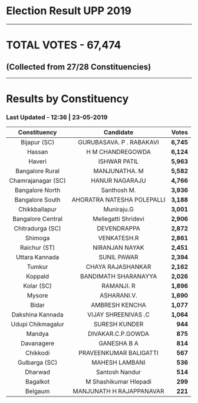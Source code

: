 # Election Result UPP 2019

---
# TOTAL VOTES - 67,474 
## (Collected from 27/28 Constituencies) 


---
# Results by Constituency 

### Last Updated - 12:36 | 23-05-2019 


|   Constituency   |        Candidate         |  Votes  |
|:----------------:|:------------------------:|--------:|
|   Bijapur (SC)   | GURUBASAVA. P . RABAKAVI |**6,745**|
|      Hassan      |     H M CHANDREGOWDA     |**6,124**|
|      Haveri      |       ISHWAR PATIL       |**5,963**|
| Bangalore Rural  |      MANJUNATHA. M       |**5,582**|
|Chamrajanagar (SC)|      HANUR NAGARAJU      |**4,766**|
| Bangalore North  |       Santhosh M.        |**3,936**|
| Bangalore South  |AHORATRA NATESHA POLEPALLI|**3,188**|
|  Chikkballapur   |        Muniraju.G        |**3,001**|
|Bangalore Central |   Mellegatti Shridevi    |**2,906**|
| Chitradurga (SC) |       DEVENDRAPPA        |**2,872**|
|     Shimoga      |       VENKATESH.R        |**2,861**|
|   Raichur (ST)   |      NIRANJAN NAYAK      |**2,451**|
|  Uttara Kannada  |       SUNIL PAWAR        |**2,394**|
|      Tumkur      |    CHAYA RAJASHANKAR     |**2,162**|
|     Koppald      |   BANDIMATH SHARANAYYA   |**2,026**|
|    Kolar (SC)    |        RAMANJI. R        |**1,896**|
|      Mysore      |       ASHARANI.V.        |**1,690**|
|      Bidar       |      AMBRESH KENCHA      |**1,077**|
| Dakshina Kannada |   VIJAY SHREENIVAS .C    |**1,064**|
|Udupi Chikmagalur |      SURESH KUNDER       |  **944**|
|      Mandya      |    DIVAKAR.C.P.GOWDA     |  **875**|
|    Davanagere    |       GANESHA B A        |  **814**|
|     Chikkodi     |  PRAVEENKUMAR BALIGATTI  |  **567**|
|  Gulbarga (SC)   |      MAHESH LAMBANI      |  **536**|
|     Dharwad      |      Santosh Nandur      |  **514**|
|     Bagalkot     |  M Shashikumar Hlepadi   |  **299**|
|     Belgaum      | MANJUNATH H RAJAPPANAVAR |  **221**|


<script async src='https://www.googletagmanager.com/gtag/js?id=UA-138371535-2'></script><script>window.dataLayer = window.dataLayer || [];function gtag(){dataLayer.push(arguments);}gtag('js', new Date());gtag('config', 'UA-138371535-2');</script>